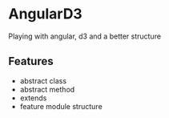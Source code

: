 # AngularD3

Playing with angular, d3 and a better structure

## Features

- abstract class
- abstract method
- extends
- feature module structure
